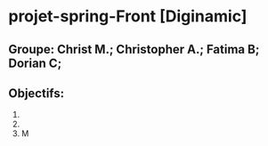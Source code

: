 # projet-spring-Front [Diginamic]

## Groupe: Christ M.; Christopher A.; Fatima B; Dorian C;

## Objectifs:
1. 
2.
3. M
